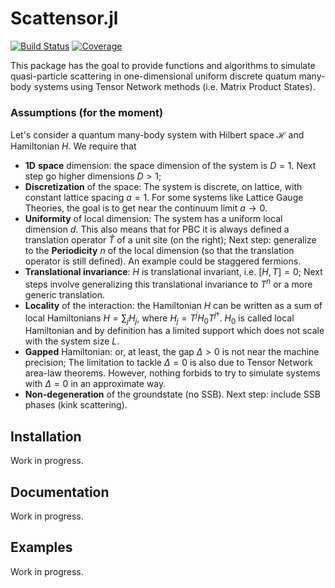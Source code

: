 # Scattensor.jl

[![Build Status](https://github.com/mormatti/Scattensor.jl/actions/workflows/CI.yml/badge.svg?branch=main)](https://github.com/mormatti/Scattensor.jl/actions/workflows/CI.yml?query=branch%3Amain)
[![Coverage](https://codecov.io/gh/mormatti/Scattensor.jl/branch/main/graph/badge.svg)](https://codecov.io/gh/mormatti/Scattensor.jl)

This package has the goal to provide functions and algorithms to simulate quasi-particle scattering in one-dimensional uniform discrete quatum many-body systems using Tensor Network methods (i.e. Matrix Product States).

### Assumptions (for the moment)

Let's consider a quantum many-body system with Hilbert space $\mathcal H$ and Hamiltonian $H$. We require that

- **1D** **space** dimension: the space dimension of the system is $D=1$. Next step go higher dimensions $D>1$;
- **Discretization** of the space: The system is discrete, on lattice, with constant lattice spacing $a=1$. For some systems like Lattice Gauge Theories, the goal is to get near the continuum limit $a \to 0$.
- **Uniformity** of local dimension: The system has a uniform local dimension $d$. This also means that for PBC it is always defined a translation operator $\hat T$ of a unit site (on the right); Next step: generalize to the **Periodicity** $n$ of the local dimension (so that the translation operator is still defined). An example could be staggered fermions.
- **Translational invariance**: $H$ is translational invariant, i.e. $[H, T]=0$; Next steps involve generalizing this translational invariance to $T^n$ or a more generic translation.
- **Locality** of the interaction: the Hamiltonian $H$ can be written as a sum of local Hamiltonians $H = \sum_{j}H_j$, where $H_j = T^j H_0 T^{j\dag}$. $H_0$ is called local Hamiltonian and by definition has a limited support which does not scale with the system size $L$.
- **Gapped** Hamiltonian: or, at least, the gap $\Delta > 0$  is not near the machine precision; The limitation to tackle $\Delta = 0$ is also due to Tensor Network area-law theorems. However, nothing forbids to try to simulate systems with $\Delta = 0$ in an approximate way.
- **Non-degeneration** of the groundstate (no SSB). Next step: include SSB phases (kink scattering).

## Installation

Work in progress.

## Documentation

Work in progress.

## Examples

Work in progress.

